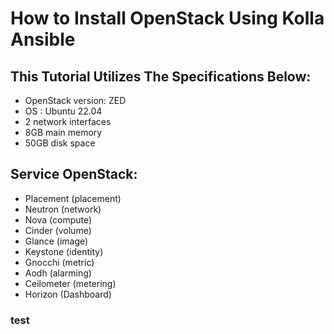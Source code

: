 # How to Install OpenStack Using Kolla Ansible
## This Tutorial Utilizes The Specifications Below:
- OpenStack version: ZED
- OS : Ubuntu 22.04
- 2 network interfaces
- 8GB main memory
- 50GB disk space

## Service OpenStack:
- Placement (placement)
- Neutron (network)
- Nova (compute)
- Cinder (volume)
- Glance (image)
- Keystone (identity)
- Gnocchi (metric)
- Aodh (alarming)
- Ceilometer (metering)
- Horizon (Dashboard)

### test
